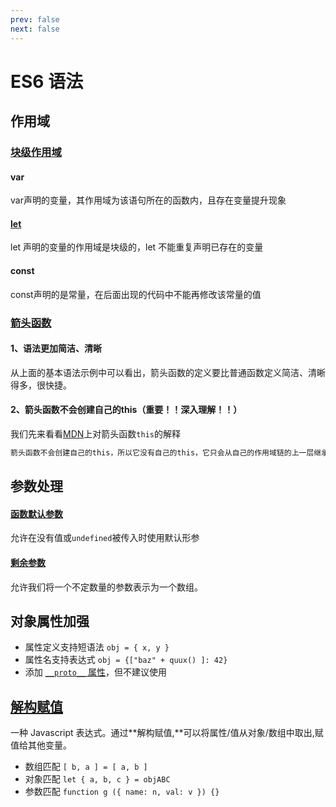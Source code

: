 ```yaml
---
prev: false
next: false
---
```

# ES6 语法

## 作用域

### [块级作用域](https://developer.mozilla.org/zh-CN/docs/Web/JavaScript/Reference/Statements/block)

#### var

var声明的变量，其作用域为该语句所在的函数内，且存在变量提升现象

#### [let](https://developer.mozilla.org/zh-CN/docs/Web/JavaScript/Reference/Statements/let)

let 声明的变量的作用域是块级的，let 不能重复声明已存在的变量

#### const

const声明的是常量，在后面出现的代码中不能再修改该常量的值

### [箭头函数](https://developer.mozilla.org/zh-CN/docs/Web/JavaScript/Reference/Functions/Arrow_functions)

#### 1、语法更加简洁、清晰

从上面的基本语法示例中可以看出，箭头函数的定义要比普通函数定义简洁、清晰得多，很快捷。

#### 2、箭头函数不会创建自己的this（重要！！深入理解！！）

我们先来看看[MDN](https://links.jianshu.com/go?to=https%3A%2F%2Fdeveloper.mozilla.org%2Fzh-CN%2Fdocs%2FWeb%2FJavaScript%2FReference%2FFunctions%2FArrow_functions)上对箭头函数`this`的解释

```markdown
箭头函数不会创建自己的this，所以它没有自己的this，它只会从自己的作用域链的上一层继承this
```

## 参数处理

#### [函数默认参数](https://developer.mozilla.org/zh-CN/docs/Web/JavaScript/Reference/Functions/Default_parameters)

允许在没有值或`undefined`被传入时使用默认形参

#### [剩余参数](https://developer.mozilla.org/zh-CN/docs/Web/JavaScript/Reference/Functions/Rest_parameters)

允许我们将一个不定数量的参数表示为一个数组。

## 对象属性加强

- 属性定义支持短语法 `obj = { x, y }`
- 属性名支持表达式 `obj = {["baz" + quux() ]: 42}`
- 添加 [`__proto__` 属性](https://developer.mozilla.org/zh-CN/docs/Web/JavaScript/Reference/Global_Objects/Object/proto)，但不建议使用

## [解构赋值](https://developer.mozilla.org/zh-CN/docs/Web/JavaScript/Reference/Operators/Destructuring_assignment)

一种 Javascript 表达式。通过**解构赋值,**可以将属性/值从对象/数组中取出,赋值给其他变量。

- 数组匹配 `[ b, a ] = [ a, b ]`
- 对象匹配 `let { a, b, c } = objABC`
- 参数匹配 `function g ({ name: n, val: v }) {}`
